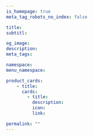 ```yaml
---
is_homepage: true
meta_tag_robots_no_index: false

title:
subtitl:

og_image:
description:
meta_tags:

namespace:
menu_namespace:

product_cards:
    - title:
      cards:
        - title:
          description:
          icon:
          link:

permalink: ""
---
```

